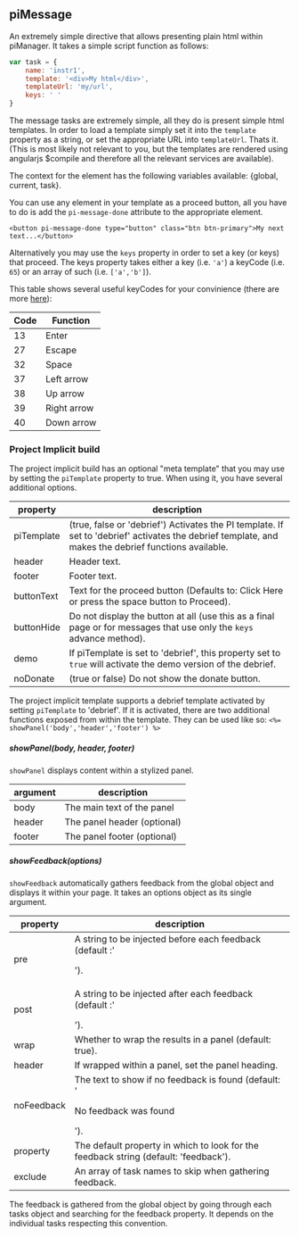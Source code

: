 
## piMessage

An extremely simple directive that allows presenting plain html within piManager. It takes a simple script function as follows:

```js
var task = {
    name: 'instr1',
    template: '<div>My html</div>',
    templateUrl: 'my/url',
    keys: ' '
}
```

The message tasks are extremely simple, all they do is present simple html templates. In order to load a template simply set it into the `template` property as a string, or set the appropriate URL into `templateUrl`. Thats it. 
(This is most likely not relevant to you, but the templates are rendered using angularjs $compile and therefore all the relevant services are available).

The context for the element has the following variables available: {global, current, task}.

You can use any element in your template as a proceed button, all you have to do is add the `pi-message-done` attribute to the appropriate element.

```
<button pi-message-done type="button" class="btn btn-primary">My next text...</button>
```

Alternatively you may use the `keys` property in order to set a key (or keys) that proceed. The keys property takes either a key (i.e. `'a'`) a keyCode (i.e. `65`) or an array of such (i.e. `['a','b']`).

This table shows several useful keyCodes for your convinience (there are more [here](http://www.cambiaresearch.com/articles/15/javascript-char-codes-key-codes)):

Code    | Function
------- | -----------
13      | Enter
27      | Escape
32      | Space
37      | Left arrow
38      | Up arrow
39      | Right arrow
40      | Down arrow

### Project Implicit build

The project implicit build has an optional "meta template" that you may use by setting the `piTemplate` property to true. When using it, you have several additional options.

property        | description
--------------- | ---------------------
piTemplate      | (true, false or 'debrief') Activates the PI template. If set to 'debrief' activates the debrief template, and makes the debrief functions available.
header          | Header text.
footer          | Footer text.
buttonText      | Text for the proceed button (Defaults to: Click Here or press the space button to Proceed).
buttonHide      | Do not display the button at all (use this as a final page or for messages that use only the `keys` advance method).
demo            | If piTemplate is set to 'debrief', this property set to `true` will activate the demo version of the debrief.
noDonate        | (true or false) Do not show the donate button.

The project implicit template supports a debrief template activated by setting `piTemplate` to 'debrief'. If it is activated, there are two additional functions exposed from within the template.
They can be used like so: `<%= showPanel('body','header','footer') %>`

##### showPanel(body, header, footer)
`showPanel` displays content within a stylized panel.

argument        | description
--------------- | ---------------------
body            | The main text of the panel
header          | The panel header (optional)
footer          | The panel footer (optional)

##### showFeedback(options)
`showFeedback` automatically gathers feedback from the global object and displays it within your page. It takes an options object as its single argument.

property        | description
--------------- | ---------------------
pre             | A string to be injected before each feedback (default :'<p>').
post            | A string to be injected after each feedback (default :'</p>').
wrap            | Whether to wrap the results in a panel (default: true).
header          | If wrapped within a panel, set the panel heading.
noFeedback      | The text to show if no feedback is found (default: '<p>No feedback was found</p>').
property        | The default property in which to look for the feedback string (default: 'feedback').
exclude         | An array of task names to skip when gathering feedback.

The feedback is gathered from the global object by going through each tasks object and searching for the feedback property. It depends on the individual tasks respecting this convention.
